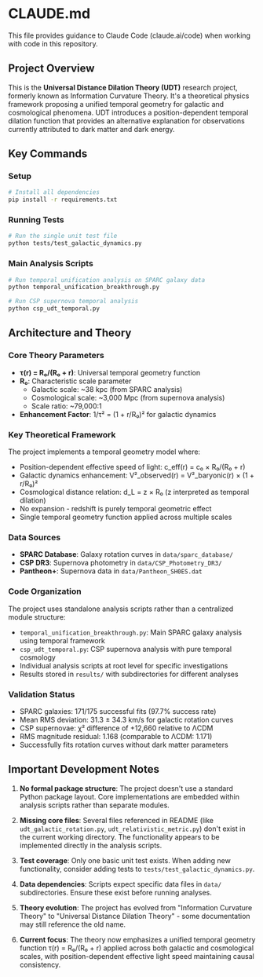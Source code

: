 # CLAUDE.md

This file provides guidance to Claude Code (claude.ai/code) when working with code in this repository.

## Project Overview

This is the **Universal Distance Dilation Theory (UDT)** research project, formerly known as Information Curvature Theory. It's a theoretical physics framework proposing a unified temporal geometry for galactic and cosmological phenomena. UDT introduces a position-dependent temporal dilation function that provides an alternative explanation for observations currently attributed to dark matter and dark energy.

## Key Commands

### Setup
```bash
# Install all dependencies
pip install -r requirements.txt
```

### Running Tests
```bash
# Run the single unit test file
python tests/test_galactic_dynamics.py
```

### Main Analysis Scripts
```bash
# Run temporal unification analysis on SPARC galaxy data
python temporal_unification_breakthrough.py

# Run CSP supernova temporal analysis
python csp_udt_temporal.py
```

## Architecture and Theory

### Core Theory Parameters
- **τ(r) = R₀/(R₀ + r)**: Universal temporal geometry function
- **R₀**: Characteristic scale parameter
  - Galactic scale: ~38 kpc (from SPARC analysis)
  - Cosmological scale: ~3,000 Mpc (from supernova analysis)
  - Scale ratio: ~79,000:1
- **Enhancement Factor**: 1/τ² = (1 + r/R₀)² for galactic dynamics

### Key Theoretical Framework
The project implements a temporal geometry model where:
- Position-dependent effective speed of light: c_eff(r) = c₀ × R₀/(R₀ + r)
- Galactic dynamics enhancement: V²_observed(r) = V²_baryonic(r) × (1 + r/R₀)²
- Cosmological distance relation: d_L = z × R₀ (z interpreted as temporal dilation)
- No expansion - redshift is purely temporal geometric effect
- Single temporal geometry function applied across multiple scales

### Data Sources
- **SPARC Database**: Galaxy rotation curves in `data/sparc_database/`
- **CSP DR3**: Supernova photometry in `data/CSP_Photometry_DR3/`
- **Pantheon+**: Supernova data in `data/Pantheon_SH0ES.dat`

### Code Organization
The project uses standalone analysis scripts rather than a centralized module structure:
- `temporal_unification_breakthrough.py`: Main SPARC galaxy analysis using temporal framework
- `csp_udt_temporal.py`: CSP supernova analysis with pure temporal cosmology
- Individual analysis scripts at root level for specific investigations
- Results stored in `results/` with subdirectories for different analyses

### Validation Status
- SPARC galaxies: 171/175 successful fits (97.7% success rate)
- Mean RMS deviation: 31.3 ± 34.3 km/s for galactic rotation curves
- CSP supernovae: χ² difference of +12,660 relative to ΛCDM
- RMS magnitude residual: 1.168 (comparable to ΛCDM: 1.171)
- Successfully fits rotation curves without dark matter parameters

## Important Development Notes

1. **No formal package structure**: The project doesn't use a standard Python package layout. Core implementations are embedded within analysis scripts rather than separate modules.

2. **Missing core files**: Several files referenced in README (like `udt_galactic_rotation.py`, `udt_relativistic_metric.py`) don't exist in the current working directory. The functionality appears to be implemented directly in the analysis scripts.

3. **Test coverage**: Only one basic unit test exists. When adding new functionality, consider adding tests to `tests/test_galactic_dynamics.py`.

4. **Data dependencies**: Scripts expect specific data files in `data/` subdirectories. Ensure these exist before running analyses.

5. **Theory evolution**: The project has evolved from "Information Curvature Theory" to "Universal Distance Dilation Theory" - some documentation may still reference the old name.

6. **Current focus**: The theory now emphasizes a unified temporal geometry function τ(r) = R₀/(R₀ + r) applied across both galactic and cosmological scales, with position-dependent effective light speed maintaining causal consistency.